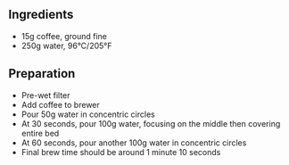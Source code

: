 <!-- Source: https://www.youtube.com/watch?v=QzAqAt3RByM -->

## Ingredients
* 15g coffee, ground fine
* 250g water, 96°C/205°F

## Preparation
* Pre-wet filter
* Add coffee to brewer
* Pour 50g water in concentric circles
* At 30 seconds, pour 100g water, focusing on the middle then covering entire bed
* At 60 seconds, pour another 100g water in concentric circles
* Final brew time should be around 1 minute 10 seconds
